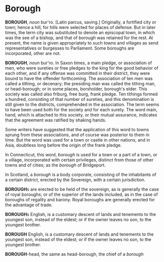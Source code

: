 # Borough

**BOROUGH**, _noun_ bur'ro. \[Latin parcus, saving.\] Originally, a fortified city or town; hence a hill, for hills were selected for places of defense. But in later times, the term city was substituted to denote an episcopal town, in which was the see of a bishop, and that of _borough_ was retained for the rest. At present, the name is given appropriately to such towns and villages as send representatives or burgesses to Parliament. Some boroughs are incorporated, other are not.

**BOROUGH**, _noun_ bur'ro. In Saxon times, a main pledge, or association of men, who were sureties or free pledges to the king for the good behavior of each other, and if any offense was committed in their district, they were bound to have the offender forthcoming. The association of ten men was called a tithing, or decenary; the presiding man was called the tithing man, or head-borough; or in some places, borsholder, borough's elder. This society was called also friburg, free burg, frank pledge. Ten tithings formed a hundred, consisting of that number of sureties, and this denomination is still given to the districts, comprehended in the association. The term seems to have been used both for the society and for each surety. The word main, hand, which is attached to this society, or their mutual assurance, indicates that the agreement was ratified by shaking hands.

Some writers have suggested that the application of this word to towns sprung from these associations, and of course was posterior to them in time. But the word was used for a town or castle in other nations, and in Asia, doubtless long before the origin of the frank pledge.

In Connecticut, this word, _borough_ is used for a town or a part of a town, or a village, incorporated with certain privileges, distinct from those of other towns and of cities; as the _borough_ of Bridgeport.

In Scotland, a _borough_ is a body corporate, consisting of the inhabitants of a certain district, erected by the Sovereign, with a certain jurisdiction.

**BOROUGH**s are erected to be held of the sovereign, as is generally the case of royal boroughs; or of the superior of the lands included, as in the case of boroughs of regality and barony. Royal boroughs are generally erected for the advantage of trade.

**BOROUGH**s English, is a customary descent of lands and tenements to the youngest son, instead of the eldest; or if the owner leaves no son, to the youngest brother.

**BOROUGH** English, is a customary descent of lands and tenements to the youngest son, instead of the eldest; or if the owner leaves no son, to the youngest brother.

**BOROUGH**\-head, the same as head-borough, the chief of a _borough_
